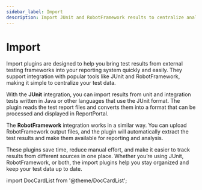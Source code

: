 ```yaml
---
sidebar_label: Import
description: Import JUnit and RobotFramework results to centralize analysis in ReportPortal. Simplify reporting, reduce manual work, and keep your automation test report current.
---
```


# Import

Import plugins are designed to help you bring test results from external testing frameworks into your reporting system quickly and easily.
They support integration with popular tools like JUnit and RobotFramework, making it simple to centralize your test data.

With the **JUnit** integration, you can import results from unit and integration tests written in Java or other languages that use the JUnit format. The plugin reads the test report files and converts them into a format that can be processed and displayed in ReportPortal.

The **RobotFramework** integration works in a similar way. You can upload RobotFramework output files, and the plugin will automatically extract the test results and make them available for reporting and analysis.

These plugins save time, reduce manual effort, and make it easier to track results from different sources in one place. Whether you’re using JUnit, RobotFramework, or both, the import plugins help you stay organized and keep your test data up to date.

import DocCardList from '@theme/DocCardList';

<DocCardList />
